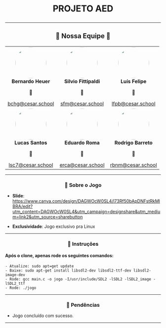 # <p align="center"> PROJETO AED </p>

---

## <p align="center">🚀 Nossa Equipe 🚀</p>

<div align="center">
<table>
  <tr>
    <td align="center" width="150">
      <img src="https://instagram.frec8-1.fna.fbcdn.net/v/t51.2885-19/461534324_846084491026619_9173353781816082446_n.jpg?stp=dst-jpg_s150x150&_nc_ht=instagram.frec8-1.fna.fbcdn.net&_nc_cat=111&_nc_ohc=BJLRSSB_9UwQ7kNvgFW0_pY&_nc_gid=8e49d1a26e1d4afcaab28fc30ee5d8f8&edm=ALGbJPMBAAAA&ccb=7-5&oh=00_AYCJlGwUAmmU2cWI4j8dsjmgFGCPPsaALBGXkSh4YrME4A&oe=672F27FE&_nc_sid=7d3ac5" width="100" style="border-radius: 50%;"><br>
      <b>Bernardo Heuer</b><br>
      <p>📧</p>
      <a href="mailto:bchg@cesar.school">bchg@cesar.school</a>
    </td>
    <td align="center" width="150">
      <img src="https://instagram.frec8-1.fna.fbcdn.net/v/t51.2885-19/322999819_163548116401857_6154946068072353971_n.jpg?stp=dst-jpg_s150x150&_nc_ht=instagram.frec8-1.fna.fbcdn.net&_nc_cat=109&_nc_ohc=t7MOLXuZJiUQ7kNvgEF6G1r&_nc_gid=9c1b1ca8001946639da1373cb511a723&edm=ALGbJPMBAAAA&ccb=7-5&oh=00_AYCqFmfZ4q4oEbm07tq3MR_NdVHqrAnOZcCJZPWd0pAm7A&oe=672F462F&_nc_sid=7d3ac5" width="100" style="border-radius: 50%;"><br>
      <b>Silvio Fittipaldi</b><br>
      <p>📧</p>
      <a href="mailto:sfm@cesar.school">sfm@cesar.school</a>
    </td>
    <td align="center" width="150">
      <img src="https://instagram.frec8-1.fna.fbcdn.net/v/t51.2885-19/449469134_887639863379809_7085544216625592831_n.jpg?stp=dst-jpg_s150x150&_nc_ht=instagram.frec8-1.fna.fbcdn.net&_nc_cat=101&_nc_ohc=zHf00aodFycQ7kNvgHoEaCa&_nc_gid=eac1d58e5e5c4d3f917386ff616bc273&edm=ALGbJPMBAAAA&ccb=7-5&oh=00_AYCxvyW3BRMZs8F62vKFuYoMQbiI6hHNS9DW7uDmrc44pw&oe=672F3529&_nc_sid=7d3ac5" width="100" style="border-radius: 50%;"><br>
      <b>Luís Felipe</b><br>
      <p>📧</p>
      <a href="mailto:lfpb@cesar.school">lfpb@cesar.school</a>
    </td>
  </tr>
  <tr>
    <td align="center" width="150">
      <img src="https://instagram.frec8-1.fna.fbcdn.net/v/t51.2885-19/448912282_998232024802324_1364862635242354184_n.jpg?stp=dst-jpg_s150x150&_nc_ht=instagram.frec8-1.fna.fbcdn.net&_nc_cat=104&_nc_ohc=3LoEplaoTMAQ7kNvgHGhAaM&_nc_gid=10650f0ee7e341d9bcb87e0212933d86&edm=ALGbJPMBAAAA&ccb=7-5&oh=00_AYAda065daMHkKHvyEBPtEruacfjax91LiTec0-80AcJfA&oe=672F30A4&_nc_sid=7d3ac5" width="100" style="border-radius: 50%;"><br>
      <b>Lucas Santos</b><br>
      <p>📧</p>
      <a href="mailto:lsc7@cesar.school">lsc7@cesar.school</a>
    </td>
    <td align="center" width="150">
      <img src="https://instagram.frec8-1.fna.fbcdn.net/v/t51.2885-19/455652132_1220620649364532_2802373186097216596_n.jpg?stp=dst-jpg_s150x150&_nc_ht=instagram.frec8-1.fna.fbcdn.net&_nc_cat=104&_nc_ohc=2RBVRq1EfdYQ7kNvgFyAdje&_nc_gid=195f4460787c485c9e6484f9bf08e2d2&edm=ALGbJPMBAAAA&ccb=7-5&oh=00_AYA5FHUNcQNED5bKov9rUJXcO6LQ5to3hmEOwoWVIVd4Jg&oe=672F40C2&_nc_sid=7d3ac5" width="100" style="border-radius: 50%;"><br>
      <b>Eduardo Roma</b><br>
      <p>📧</p>
      <a href="mailto:erca@cesar.school">erca@cesar.school</a>
    </td>
    <td align="center" width="150">
      <img src="https://instagram.frec8-1.fna.fbcdn.net/v/t51.2885-19/464051247_3894221624155373_7709055504515028723_n.jpg?stp=dst-jpg_s150x150&_nc_ht=instagram.frec8-1.fna.fbcdn.net&_nc_cat=105&_nc_ohc=mgwz7r8HhW0Q7kNvgFt6sEP&_nc_gid=45cbfe4dce0b4180bf4581c372e4753f&edm=AONqaaQBAAAA&ccb=7-5&oh=00_AYAra6qVuziqmeX6xOPGuRCezijZV1PF9koHoMIiHpIIuQ&oe=672F2EA4&_nc_sid=4e3341" width="100" style="border-radius: 50%;"><br>
      <b>Rodrigo Barreto</b><br>
      <p>📧</p>
      <a href="mailto:rbnm@cesar.school">rbnm@cesar.school</a>
    </td>
  </tr>
</table>
</div>

-----

### <p align="center">📌 Sobre o Jogo</p>

- **Slide**: https://www.canva.com/design/DAGWOcW0SL4/l73Rf50bApDNFstRkMlBRA/edit?utm_content=DAGWOcW0SL4&utm_campaign=designshare&utm_medium=link2&utm_source=sharebutton

- **Exclusividade**: Jogo exclusivo pra Linux

-----

### <p align="center">🎯 Instruções </p>
#### Após o clone, apenas rode os seguintes comandos:
    - Atualize: sudo apt=get update
    - Baixe: sudo apt-get install libsdl2-dev libsdl2-ttf-dev libsdl2-image-dev
    - Rode: gcc main.c -o jogo -I/usr/include/SDL2 -lSDL2 -lSDL2_image -lSDL2_ttf
    - Rode: ./jogo
-----

### <p align="center">📝 Pendências</p>

- Jogo concluído com sucesso.

-----

